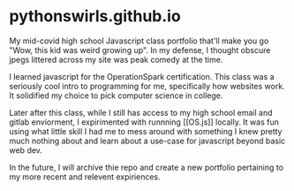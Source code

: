 # pythonswirls.github.io
My mid-covid high school Javascript class portfolio that'll make you go "Wow, this kid was weird growing up". In my defense, I thought obscure jpegs littered across my site was peak comedy at the time.

I learned javascript for the OperationSpark certification. This class was a seriously cool intro to programming for me, specifically how websites work. It solidified my choice to pick computer science in college.

Later after this class, while I still has access to my high school email and gitlab enviorment, I expirimented with runnning [[OS.js]] locally. It was fun using what little skill I had me to mess around with something I knew pretty much nothing about and learn about a use-case for javascript beyond basic web dev.

In the future, I will archive thie repo and create a new portfolio pertaining to my more recent and relevent expiriences.
